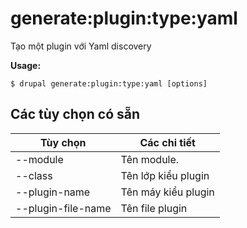 # generate:plugin:type:yaml
Tạo một plugin với Yaml discovery

**Usage:**
```
$ drupal generate:plugin:type:yaml [options] 
```

## Các tùy chọn có sẵn
Tùy chọn | Các chi tiết
-------|-------------
--module | Tên module.
--class | Tên lớp kiểu plugin
--plugin-name | Tên máy kiểu plugin
--plugin-file-name | Tên file plugin
